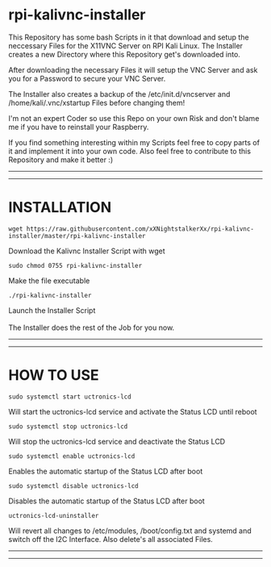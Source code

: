 # rpi-kalivnc-installer
This Repository has some bash Scripts in it that download and setup the neccessary Files for the X11VNC Server on RPI Kali Linux.
The Installer creates a new Directory where this Repository get's downloaded into.

After downloading the necessary Files it will setup the VNC Server and ask you for a Password to secure your VNC Server.

The Installer also creates a backup of the /etc/init.d/vncserver and /home/kali/.vnc/xstartup Files before changing them!

I'm not an expert Coder so use this Repo on your own Risk and don't blame me if you have to reinstall your Raspberry.

If you find something interesting within my Scripts feel free to copy parts of it and implement it into your own code.
Also feel free to contribute to this Repository and make it better :)


----------------------------------------------------------------
----------------------------------------------------------------
# INSTALLATION

    wget https://raw.githubusercontent.com/xXNightstalkerXx/rpi-kalivnc-installer/master/rpi-kalivnc-installer
Download the Kalivnc Installer Script with wget

    sudo chmod 0755 rpi-kalivnc-installer
Make the file executable

    ./rpi-kalivnc-installer
Launch the Installer Script
</br>
</br>
The Installer does the rest of the Job for you now.

----------------------------------------------------------------
----------------------------------------------------------------
# HOW TO USE

    sudo systemctl start uctronics-lcd
Will start the uctronics-lcd service and activate the Status LCD until reboot

    sudo systemctl stop uctronics-lcd
Will stop the uctronics-lcd service and deactivate the Status LCD

    sudo systemctl enable uctronics-lcd
Enables the automatic startup of the Status LCD after boot

    sudo systemctl disable uctronics-lcd
Disables the automatic startup of the Status LCD after boot

    uctronics-lcd-uninstaller
Will revert all changes to /etc/modules, /boot/config.txt and systemd and switch off the I2C Interface.
Also delete's all associated Files.

----------------------------------------------------------------
----------------------------------------------------------------

